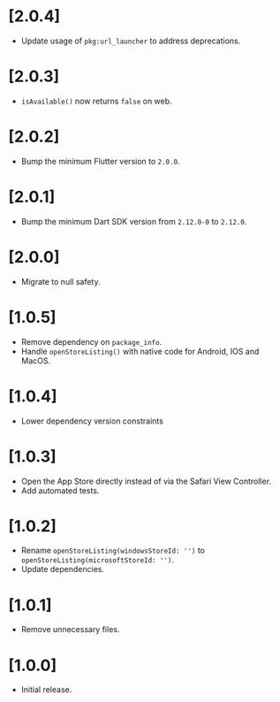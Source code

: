 # [2.0.4]

- Update usage of `pkg:url_launcher` to address deprecations.

# [2.0.3]

- `isAvailable()` now returns `false` on web.

# [2.0.2]

- Bump the minimum Flutter version to `2.0.0`.

# [2.0.1]

- Bump the minimum Dart SDK version from `2.12.0-0` to `2.12.0`.

# [2.0.0]

- Migrate to null safety.

# [1.0.5]

- Remove dependency on `package_info`.
- Handle `openStoreListing()` with native code for Android, IOS and MacOS.

# [1.0.4]

- Lower dependency version constraints

# [1.0.3]

- Open the App Store directly instead of via the Safari View Controller.
- Add automated tests.

# [1.0.2]

- Rename `openStoreListing(windowsStoreId: '')` to `openStoreListing(microsoftStoreId: '')`.
- Update dependencies.

# [1.0.1]

- Remove unnecessary files.

# [1.0.0]

- Initial release.
